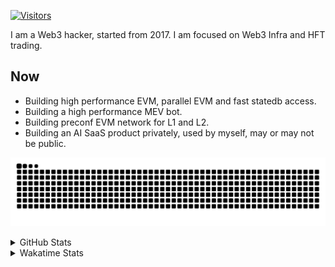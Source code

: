 <!-- markdownlint-disable MD041 MD010 MD033 -->
[![Visitors](https://api.visitorbadge.io/api/daily?path=Akagi201%2FAkagi201&label=Visitors%20Today&countColor=%2337d67a)](https://visitorbadge.io/status?path=Akagi201%2FAkagi201)

I am a Web3 hacker, started from 2017. I am focused on Web3 Infra and HFT trading.

## Now

* Building high performance EVM, parallel EVM and fast statedb access.
* Building a high performance MEV bot.
* Building preconf EVM network for L1 and L2.
* Building an AI SaaS product privately, used by myself, may or may not be public.

[![github contribution grid snake animation](https://raw.githubusercontent.com/Akagi201/Akagi201/output/github-contribution-grid-snake.svg#gh-light-mode-only)](https://github.com/Akagi201)

<details>
<summary>GitHub Stats</summary>
  <a href="https://github.com/Akagi201"><img alt="Profile Detail" src="https://raw.githubusercontent.com/Akagi201/Akagi201/master/profile-summary-card-output/dracula/0-profile-details.svg" /></a>
  <a href="https://github.com/Akagi201"><img alt="Github Stats" src="https://raw.githubusercontent.com/Akagi201/Akagi201/master/profile-summary-card-output/dracula/3-stats.svg" /></a>
  <a href="https://github.com/Akagi201"><img alt="Lang By Commits" src="https://raw.githubusercontent.com/Akagi201/Akagi201/master/profile-summary-card-output/dracula/2-most-commit-language.svg" /></a>
</details>

<details>
<summary>Wakatime Stats</summary>
<br>

<!--START_SECTION:waka-->

```txt
From: 14 November 2024 - To: 21 November 2024

Total Time: 26 hrs 30 mins

Other        14 hrs 40 mins  ██████████████░░░░░░░░░░░   55.34 %
Rust         5 hrs 44 mins   █████▒░░░░░░░░░░░░░░░░░░░   21.65 %
sh           2 hrs 6 mins    ██░░░░░░░░░░░░░░░░░░░░░░░   07.97 %
Go           1 hr 13 mins    █░░░░░░░░░░░░░░░░░░░░░░░░   04.59 %
TypeScript   42 mins         ▓░░░░░░░░░░░░░░░░░░░░░░░░   02.67 %
Markdown     34 mins         ▓░░░░░░░░░░░░░░░░░░░░░░░░   02.18 %
TOML         25 mins         ▒░░░░░░░░░░░░░░░░░░░░░░░░   01.58 %
Groff        19 mins         ▒░░░░░░░░░░░░░░░░░░░░░░░░   01.20 %
Java         16 mins         ▒░░░░░░░░░░░░░░░░░░░░░░░░   01.06 %
Solidity     15 mins         ▒░░░░░░░░░░░░░░░░░░░░░░░░   00.99 %
```

<!--END_SECTION:waka-->

</details>
